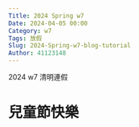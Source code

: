 ```yaml
---
Title: 2024 Spring w7
Date: 2024-04-05 00:00
Category: w7
Tags: 放假
Slug: 2024-Spring-w7-blog-tutorial
Author: 41123148
---
```


2024 w7 清明連假

<!-- PELICAN_END_SUMMARY -->

# 兒童節快樂



